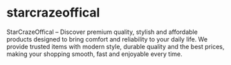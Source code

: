 # starcrazeoffical
StarCrazeOffical – Discover premium quality, stylish and affordable products designed to bring comfort and reliability to your daily life. We provide trusted items with modern style, durable quality and the best prices, making your shopping smooth, fast and enjoyable every time.
